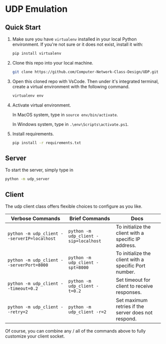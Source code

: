 # UDP Emulation

## Quick Start

1. Make sure you have `virtualenv` installed in your local Python environment. If you're not sure or it does not exist, install it with:

   ```bash
   pip install virtualenv
   ```

2. Clone this repo into your local machine.

   ```bash
   git clone https://github.com/Computer-Network-Class-Design/UDP.git
   ```

3. Open this cloned repo with VsCode. Then under it's integrated terminal, create a virtual environment with the following command.

   ```bash
   virtualenv env
   ```

4. Activate virtual environment.

   In MacOS system, type in `source env/bin/activate`.

   In Windows system, type in `.\env\Scripts\activate.ps1`.

5. Install requirements.

   ```bash
   pip install -r requirements.txt
   ```

## Server

To start the server, simply type in

```bash
python -m udp_server
```

## Client

The udp client class offers flexible choices to configure as you like.

| Verbose Commands                            | Brief Commands                         | Docs                                                  |
| ------------------------------------------- | -------------------------------------- | ----------------------------------------------------- |
| `python -m udp_client --serverIP=localhost` | `python -m udp_client -sip=localhost`  | To initialize the client with a specific IP address.  |
| `python -m udp_client --serverPort=8000`    | `python -m udp_client -spt=8000`       | To initialize the client with a specific Port number. |
| `python -m udp_client --timeout=0.2`        | `python -m udp_client -t=0.2`          | Set timeout for client to receive responses.          |
| `python -m udp_client --retry=2`            | `python -m udp_client -r=2`            | Set maximum retries if the server does not respond.   |

Of course, you can combine any / all of the commands above to fully customize your client socket.
